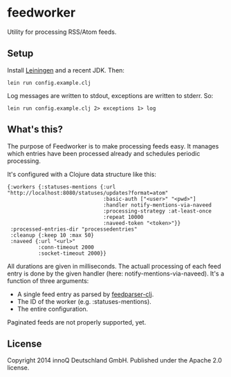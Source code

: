 # feedworker

Utility for processing RSS/Atom feeds.

## Setup

Install [Leiningen](http://leiningen.org/) and a recent JDK. Then:

    lein run config.example.clj

Log messages are written to stdout, exceptions are written to stderr. So:

    lein run config.example.clj 2> exceptions 1> log

## What's this?

The purpose of Feedworker is to make processing feeds easy. It manages which entries have been processed already and schedules periodic processing.

It's configured with a Clojure data structure like this:

    {:workers {:statuses-mentions {:url "http://localhost:8080/statuses/updates?format=atom"
                                   :basic-auth ["<user>" "<pwd>"]
                                   :handler notify-mentions-via-naveed
                                   :processing-strategy :at-least-once
                                   :repeat 10000
                                   :naveed-token "<token>"}}
     :processed-entries-dir "processedentries"
     :cleanup {:keep 10 :max 50}
     :naveed {:url "<url>"
              :conn-timeout 2000
              :socket-timeout 2000}}

All durations are given in milliseconds. The actuall processing of each feed entry is done by the given handler (here: notify-mentions-via-naveed). It's a function of three arguments:

* A single feed entry as parsed by [feedparser-clj](https://github.com/scsibug/feedparser-clj).
* The ID of the worker (e.g. :statuses-mentions).
* The entire configuration.

Paginated feeds are not properly supported, yet.

## License

Copyright 2014 innoQ Deutschland GmbH. Published under the Apache 2.0 license.
